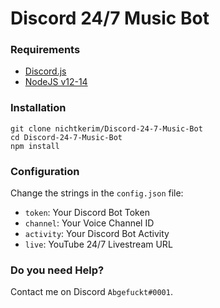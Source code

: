 # Discord 24/7 Music Bot

### Requirements
- [Discord.js](https://discord.js.org/#/)
- [NodeJS v12-14](https://discord.js.org/#/)

### Installation
```
git clone nichtkerim/Discord-24-7-Music-Bot
cd Discord-24-7-Music-Bot
npm install
```

### Configuration

Change the strings in the `config.json` file:
- `token`: Your Discord Bot Token
- `channel`: Your Voice Channel ID
- `activity`: Your Discord Bot Activity
- `live`: YouTube 24/7 Livestream URL

### Do you need Help?
Contact me on Discord `Abgefuckt#0001`.
